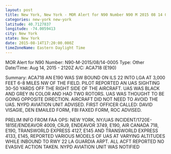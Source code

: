 ```yaml
---
layout: post
title: New York, New York - MOR Alert for N90 Number N90 M 2015 08 14 0005 Type Other Date Time
categories: new-york new-york
latitude: 40.7127837
longitude: -74.0059413
city: New York
state: New York
date: 2015-08-14T17:20:00.000Z
timeZoneName: Eastern Daylight Time
---
```


MOR Alert for N90
Number: N90-M-2015/08/14-0005
Type: Other
Date/Time: Aug 14, 2015 - 2120Z
A/C: ACA718 (E190)

Summary: ACA718 AN E190 WAS SW BOUND ON ILS 22 INTO LGA AT 3,000 FEET 6-8 MILES NW OF THE FIELD. PILOT REPORTED AN UAS SIGHTING 30-50 YARDS OFF THE RIGHT SIDE OF THE AIRCRAFT. UAS WAS BLACK AND GREY IN COLOR AND HAD TWO ROTORS. UAS WAS THOUGHT TO BE GOING OPPOSITE DIRECTION. AIRCRAFT DID NOT NEED TO AVOID THE UAS. NYPD AVIATION UNIT ADVISED. FIRST OFFICER CALLED: DAVID VISAGIE, DEN EMAILED FORM, FBI FAXED FORM, ROC ADVISED.


PRELIM INFO FROM FAA OPS: NEW YORK, NY/UAS INCIDENT/1720E-1815E/ENDEAVOR 4009, CRJ9, ENDEAVOR 3749, E190, AIR CANADA 718, E190, TRANSWORLD EXPRESS 4127, E145 AND TRANSWORLD EXPRESS 4133,  E145, REPORTED VARIOUS MODELS OF UAS AT VARYING ALTITUDES WHILE INBOUND TO RWY 22 LA GUARDIA ARPT. ALL ACFT REPORTED NO EVASIVE ACTION TAKEN. NYPD AVIATION UNIT WAS NOTIFIED 



